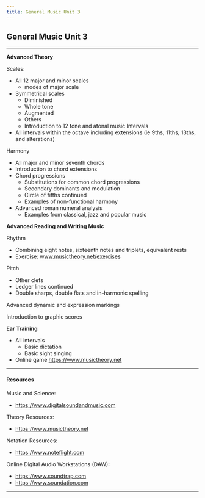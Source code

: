 ```yaml
---
title: General Music Unit 3
---
```

<!-- # General Music Unit 3 -->

## General Music Unit 3

- - -

**Advanced Theory**

Scales: 

* All 12 major and minor
  scales
  * modes of major scale
* Symmetrical scales
  * Diminished
  * Whole tone
  * Augmented
  * Others 
  * Introduction to 12 tone and atonal music
    Intervals  
* All intervals within the octave including extensions (ie 9ths, 11ths, 13ths, and alterations) 

Harmony

* All major and minor seventh chords
* Introduction to chord extensions
* Chord progressions
  * Substitutions for common chord progressions
  * Secondary dominants
    and modulation
  * Circle of fifths continued
  * Examples of non-functional harmony
* Advanced roman numeral analysis
  * Examples from classical, jazz and popular music

**Advanced Reading and Writing Music**

Rhythm

* Combining eight notes, sixteenth notes and triplets, equivalent rests
* Exercise: www.musictheory.net/exercises

Pitch

* Other clefs
* Ledger lines continued
* Double sharps, double flats and in-harmonic spelling

Advanced dynamic and expression markings

Introduction to graphic scores 

**Ear Training**

* All intervals
  * Basic dictation
  * Basic sight singing
* Online game https://www.musictheory.net

- - -

#### Resources

Music and Science:

* https://www.digitalsoundandmusic.com

Theory Resources:

* https://www.musictheory.net

Notation Resources:

* https://www.noteflight.com

Online Digital Audio Workstations (DAW):

* https://www.soundtrap.com
* https://www.soundation.com

- - -
